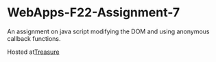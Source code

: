 # WebApps-F22-Assignment-7
An assignment on java script modifying the DOM and using anonymous callback functions.

Hosted at[Treasure](https://44-563-web-apps-f22.github.io/44563-webapps-assignment-7-vineetharavuri2/treasure.html)